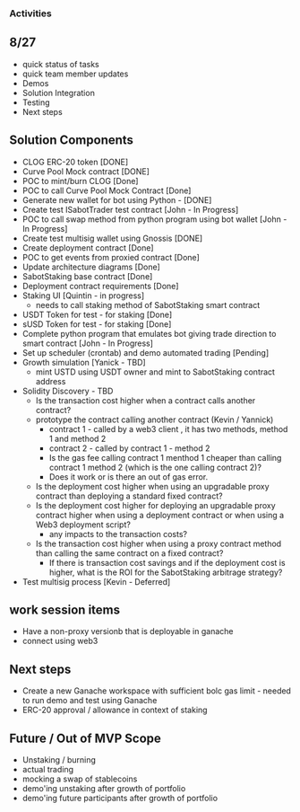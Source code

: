 ### Activities
## 8/27
* quick status of tasks
* quick team member updates
* Demos
* Solution Integration
* Testing
* Next steps

## Solution Components
* CLOG ERC-20 token [DONE]
* Curve Pool Mock contract [DONE]
* POC to mint/burn CLOG [Done]
* POC to call Curve Pool Mock Contract [Done]
* Generate new wallet for bot using Python - [DONE]
* Create test ISabotTrader test contract [John - In Progress]
* POC to call swap method from python program using bot wallet [John - In Progress]
* Create test multisig wallet using Gnossis [DONE]
* Create deployment contract [Done]
* POC to get events from proxied contract [Done]
* Update architecture diagrams [Done]
* SabotStaking base contract [Done]
* Deployment contract requirements [Done]
* Staking UI [Quintin - in progress]
    * needs to call staking method of SabotStaking smart contract
* USDT Token for test - for staking [Done] 
* sUSD Token for test - for staking [Done] 
* Complete python program that emulates bot giving trade direction to smart contract [John - In Progress]
* Set up scheduler (crontab) and demo automated trading [Pending]
* Growth simulation [Yanick - TBD] 
   * mint USTD using USDT owner and mint to SabotStaking contract address
* Solidity Discovery - TBD
    * Is the transaction cost higher when a contract calls another contract?
    * prototype the contract calling another contract (Kevin / Yannick)
        * contract 1 - called by a web3 client   , it has two methods, method 1 and method 2
        * contract 2 - called by contract 1 - method 2
        * Is the gas fee calling contract 1 menthod 1 cheaper than calling contract 1 method 2 (which is the one calling contract 2)?
        * Does it work or is there an out of gas error.
    * Is the deployment cost higher when using an upgradable proxy contract than deploying a standard fixed contract?
    * Is the deployment cost higher for deploying an upgradable proxy contract higher when using a deployment contract or when using a Web3 deployment script?
        * any impacts to the transaction costs?
    * Is the transaction cost higher when using a proxy contract method than calling the same contract on a fixed contract?
        * If there is transaction cost savings and if the deployment cost is higher, what is the ROI for the SabotStaking arbitrage strategy?
* Test multisig process [Kevin - Deferred]

## work session items
* Have a non-proxy versionb that is deployable in ganache
* connect using web3

## Next steps
* Create a new Ganache workspace with sufficient bolc gas limit - needed to run demo and test using Ganache
* ERC-20 approval / allowance in context of staking

## Future / Out of MVP Scope 
* Unstaking / burning
* actual trading
* mocking a swap of stablecoins
* demo'ing unstaking after growth of portfolio
* demo'ing future participants after growth of portfolio

